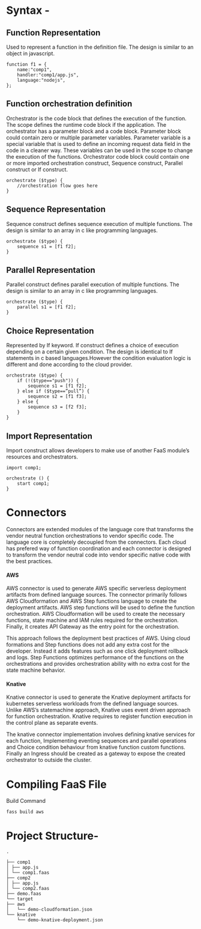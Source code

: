 # Syntax -

## Function Representation

Used to represent a function in the definition file. The design is similar to an object in javascript.
```
function f1 = {
    name:"comp1",
    handler:"comp1/app.js",
    language:"nodejs",
};
```

  

## Function orchestration definition

Orchestrator is the code block that defines the execution of the function. The scope defines the runtime code block if the application. The orchestrator has a parameter block and a code block. Parameter block could contain zero or multiple parameter variables. Parameter variable is a special variable that is used to define an incoming request data field in the code in a cleaner way. These variables can be used in the scope to change the execution of the functions. Orchestrator code block could contain one or more imported orchestration construct, Sequence construct, Parallel construct or If construct.

```
orchestrate ($type) {
    //orchestration flow goes here
}
```
  

## Sequence Representation
Sequence construct defines sequence execution of multiple functions. The design is similar to an array in c like programming languages.

```
orchestrate ($type) {
    sequence s1 = [f1 f2];
}
```
  

## Parallel Representation

Parallel construct defines parallel execution of multiple functions. The design is similar to an array in c like programming languages.

```
orchestrate ($type) {
    parallel s1 = [f1 f2];
}
```
## Choice Representation

Represented by If keyword. If construct defines a choice of execution depending on a certain given condition. The design is identical to If statements in c based languages.However the condition evaluation logic is different and done according to the cloud provider.
```
orchestrate ($type) {
    if (!($type=="push")) {
        sequence s1 = [f1 f2];
    } else if ($type==”pull”) {
        sequence s2 = [f1 f3];
    } else {
        sequence s3 = [f2 f3];
    }
}
```
  

## Import Representation

Import construct allows developers to make use of another FaaS module’s resources and orchestrators.

```
import comp1;

orchestrate () {
    start comp1;
}
```
# Connectors

Connectors are extended modules of the language core that transforms the vendor neutral function orchestrations to vendor specific code. The language core is completely decoupled from the connectors. Each cloud has prefered way of function coordination and each connector is designed to transform the vendor neutral code into vendor specific native code with the best practices.

#### AWS

AWS connector is used to generate AWS specific serverless deployment artifacts from defined language sources. The connector primarily follows AWS Cloudformation and AWS Step functions language to create the deployment artifacts. AWS step functions will be used to define the function orchestration. AWS Cloudformation will be used to create the necessary functions, state machine and IAM rules required for the orchestration. Finally, it creates API Gateway as the entry point for the orchestration.

  

This approach follows the deployment best practices of AWS. Using cloud formations and Step functions does not add any extra cost for the developer. Instead it adds features such as one click deployment rollback and logs. Step Functions optimizes performance of the functions on the orchestrations and provides orchestration ability with no extra cost for the state machine behavior.

  

#### Knative

Knative connector is used to generate the Knative deployment artifacts for kubernetes serverless workloads from the defined language sources. Unlike AWS’s statemachine approach, Knative uses event driven approach for function orchestration. Knative requires to register function execution in the control plane as separate events.

  

The knative connector implementation involves defining knative services for each function, Implementing eventing sequences and parallel operations and Choice condition behaviour from knative function custom functions. Finally an Ingress should be created as a gateway to expose the created orchestrator to outside the cluster.

  

# Compiling FaaS File

Build Command

    fass build aws

# Project Structure-
    .
    
    ├── comp1
    │ ├── app.js
    │ └── comp1.faas
    ├── comp2
    │ ├── app.js
    │ └── comp2.faas
    ├── demo.faas
    └── target
    ├── aws
    │   └── demo-cloudformation.json
    └── knative
        └── demo-knative-deployment.json

